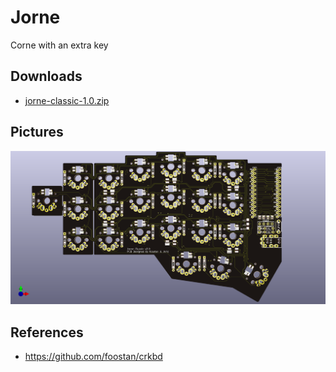 # Jorne

Corne with an extra key

## Downloads

* [jorne-classic-1.0.zip](corne-classic/pcb/jorne-classic-1.0.zip)

## Pictures

![](corne-classic/pcb/front.png)

## References

* https://github.com/foostan/crkbd
